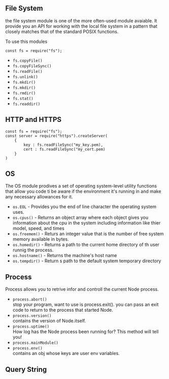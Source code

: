 ## File System
the file system module is one of the more often-used module avaiable. It provide you an API for working with the local file system in a pattern that closely matches that of the standard POSIX functions.

To use this modules

```
const fs = require("fs");
```

- `fs.copyFile()`
- `fs.copyFileSync()`
- `fs.readFile()`
- `fs.unlink()`
- `fs.mkdir()`
- `fs.mkdir()`
- `fs.rmdir()`
- `fs.stat()`
- `fs.readdir()`

## HTTP and HTTPS

```
const fs = require("fs");
const server = require("https").createServer(
    {
        key : fs.readFileSync("my_key.pem),
        cert : fs.readFileSync("my_cert.pem)
    }
)
```

## OS 
The OS module prodives a set of operating system-level utility functions that allow you code ti be aware if the environment it's running in and make any necessary allowances for it.

- `os.EOL` - Provides you the end of line character the operating system uses.
- `os.cpus()` - Returns an object array where each object gives you information about the cpu in the system including information like thier model, speed, and times 
- `os.freemem()` - Returs an integer value that is the number of free system memory available in bytes.
- `os.homedir()` - Returns a path to the current home directory of th user runnig the process.
- `os.hostname()` - Returns the machine's host name
- `os.tempdir()` - Return s path to the default system temporary directory

## Process
Process allows you to retrive infor and controll the current Node process.

- `process.abort()`  
stop your program, want to use is process.exit(). you can pass an exit code to return to the process that started Node.  
- `process.version()`  
contains the version of Node.itself.
- `process.uptime()`  
How log has the Node process been running for? This method will tell you!
- `process.mainModule()`  
- `process.env()`  
contains an obj whose keys are user env variables.

## Query String
